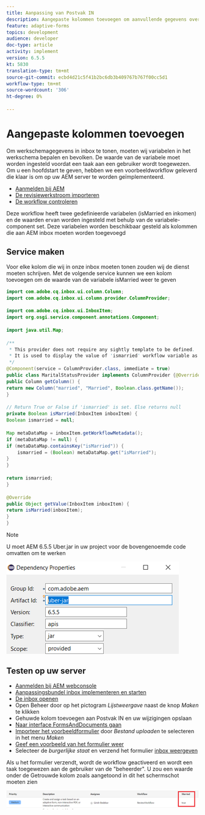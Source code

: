 ```yaml
---
title: Aanpassing van Postvak IN
description: Aangepaste kolommen toevoegen om aanvullende gegevens over de workflow weer te geven
feature: adaptive-forms
topics: development
audience: developer
doc-type: article
activity: implement
version: 6.5.5
kt: 5830
translation-type: tm+mt
source-git-commit: ecbd4d21c5f41b2bc6db3b409767b767f00cc5d1
workflow-type: tm+mt
source-wordcount: '306'
ht-degree: 0%

---
```



# Aangepaste kolommen toevoegen

Om werkschemagegevens in inbox te tonen, moeten wij variabelen in het werkschema bepalen en bevolken. De waarde van de variabele moet worden ingesteld voordat een taak aan een gebruiker wordt toegewezen. Om u een hoofdstart te geven, hebben we een voorbeeldworkflow geleverd die klaar is om op uw AEM server te worden geïmplementeerd.

* [Aanmelden bij AEM](http://localhost:4502/crx/de/index.jsp)
* [De revisiewerkstroom importeren](assets/review-workflow.zip)
* [De workflow controleren](http://localhost:4502/editor.html/conf/global/settings/workflow/models/reviewworkflow.html)

Deze workflow heeft twee gedefinieerde variabelen (isMarried en inkomen) en de waarden ervan worden ingesteld met behulp van de variabele-component set. Deze variabelen worden beschikbaar gesteld als kolommen die aan AEM inbox moeten worden toegevoegd

## Service maken

Voor elke kolom die wij in onze inbox moeten tonen zouden wij de dienst moeten schrijven. Met de volgende service kunnen we een kolom toevoegen om de waarde van de variabele isMarried weer te geven

```java
import com.adobe.cq.inbox.ui.column.Column;
import com.adobe.cq.inbox.ui.column.provider.ColumnProvider;

import com.adobe.cq.inbox.ui.InboxItem;
import org.osgi.service.component.annotations.Component;

import java.util.Map;

/**
 * This provider does not require any sightly template to be defined.
 * It is used to display the value of 'ismarried' workflow variable as a column in inbox
 */
@Component(service = ColumnProvider.class, immediate = true)
public class MaritalStatusProvider implements ColumnProvider {@Override
public Column getColumn() {
return new Column("married", "Married", Boolean.class.getName());
}

// Return True or False if 'ismarried' is set. Else returns null
private Boolean isMarried(InboxItem inboxItem) {
Boolean ismarried = null;

Map metaDataMap = inboxItem.getWorkflowMetadata();
if (metaDataMap != null) {
if (metaDataMap.containsKey("isMarried")) {
    ismarried = (Boolean) metaDataMap.get("isMarried");
}
}

return ismarried;
}

@Override
public Object getValue(InboxItem inboxItem) {
return isMarried(inboxItem);
}
}
```

>[!NOTE]
>
>U moet AEM 6.5.5 Uber.jar in uw project voor de bovengenoemde code omvatten om te werken

![uber-jar](assets/uber-jar.PNG)

## Testen op uw server

* [Aanmelden bij AEM webconsole](http://localhost:4502/system/console/bundles)
* [Aanpassingsbundel inbox implementeren en starten](assets/inboxcustomization.inboxcustomization.core-1.0-SNAPSHOT.jar)
* [De inbox openen](http://localhost:4502/aem/inbox)
* Open Beheer door op het pictogram _Lijstweergave_ naast de knop _Maken_ te klikken
* Gehuwde kolom toevoegen aan Postvak IN en uw wijzigingen opslaan
* [Naar interface FormsAndDocuments gaan](http://localhost:4502/aem/forms.html/content/dam/formsanddocuments)
* [Importeer het voorbeeldformulier](assets/snap-form.zip) door _Bestand uploaden_ te selecteren in het menu _Maken_
* [Geef een voorbeeld van het formulier weer](http://localhost:4502/content/dam/formsanddocuments/snapform/jcr:content?wcmmode=disabled)
* Selecteer de _burgerlijke staat_ en verzend het formulier
   [inbox weergeven](http://localhost:4502/aem/inbox)

Als u het formulier verzendt, wordt de workflow geactiveerd en wordt een taak toegewezen aan de gebruiker van de &quot;beheerder&quot;. U zou een waarde onder de Getrouwde kolom zoals aangetoond in dit het schermschot moeten zien

![gehuwde kolom](assets/married-column.PNG)
